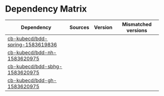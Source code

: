 # Dependency Matrix

Dependency | Sources | Version | Mismatched versions
---------- | ------- | ------- | -------------------
[cb-kubecd/bdd-spring-1583619836](https://github.com/cb-kubecd/bdd-spring-1583619836.git) |  | []() | 
[cb-kubecd/bdd-nh-1583620975](https://github.com/cb-kubecd/bdd-nh-1583620975.git) |  | []() | 
[cb-kubecd/bdd-sbhg-1583620975](https://github.com/cb-kubecd/bdd-sbhg-1583620975.git) |  | []() | 
[cb-kubecd/bdd-gh-1583620975](https://github.com/cb-kubecd/bdd-gh-1583620975.git) |  | []() | 
